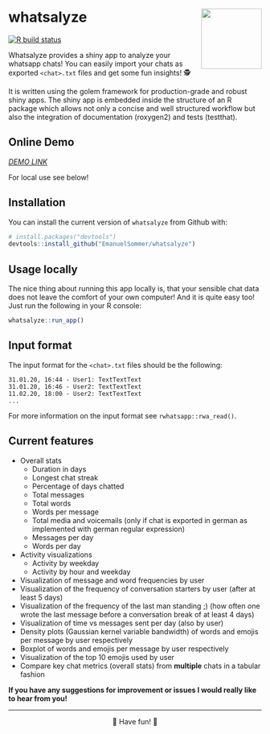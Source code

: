 
# whatsalyze <img src="inst/app/www/hex-whatsalyze.png" align="right" width="120" />

<!-- badges: start -->

[![R build
status](https://github.com/EmanuelSommer/whatsalyze/workflows/R-CMD-check/badge.svg)](https://github.com/EmanuelSommer/whatsalyze/actions)
<!-- badges: end -->

Whatsalyze provides a shiny app to analyze your whatsapp chats! You can
easily import your chats as exported `<chat>.txt` files and get some fun
insights! 🕵

It is written using the golem framework for production-grade and robust
shiny apps. The shiny app is embedded inside the structure of an R
package which allows not only a concise and well structured workflow but
also the integration of documentation (roxygen2) and tests (testthat).

## Online Demo

[*DEMO LINK*](https://esommer.shinyapps.io/whatsalyze/)

For local use see below!

## Installation

You can install the current version of `whatsalyze` from Github with:

``` r
# install.packages("devtools")
devtools::install_github("EmanuelSommer/whatsalyze")
```

## Usage locally

The nice thing about running this app locally is, that your sensible
chat data does not leave the comfort of your own computer! And it is
quite easy too! Just run the following in your R console:

``` r
whatsalyze::run_app()
```

## Input format

The input format for the `<chat>.txt` files should be the following:

    31.01.20, 16:44 - User1: TextTextText
    31.01.20, 16:46 - User2: TextTextText
    11.02.20, 18:00 - User2: TextTextText
    ...

For more information on the input format see `rwhatsapp::rwa_read()`.

## Current features

-   Overall stats
    -   Duration in days
    -   Longest chat streak
    -   Percentage of days chatted
    -   Total messages
    -   Total words
    -   Words per message
    -   Total media and voicemails (only if chat is exported in german
        as implemented with german regular expression)
    -   Messages per day
    -   Words per day
-   Activity visualizations
    -   Activity by weekday
    -   Activity by hour and weekday
-   Visualization of message and word frequencies by user
-   Visualization of the frequency of conversation starters by user
    (after at least 5 days)
-   Visualization of the frequency of the last man standing ;) (how
    often one wrote the last message before a conversation break of at
    least 4 days)
-   Visualization of time vs messages sent per day (also by user)
-   Density plots (Gaussian kernel variable bandwidth) of words and
    emojis per message by user respectively
-   Boxplot of words and emojis per message by user respectively
-   Visualization of the top 10 emojis used by user
-   Compare key chat metrics (overall stats) from **multiple** chats in
    a tabular fashion

**If you have any suggestions for improvement or issues I would really
like to hear from you!**

------------------------------------------------------------------------

<center>
👋 Have fun! 👋
</center>
